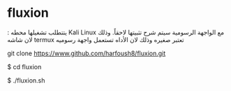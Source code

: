 # fluxion
  : يتتطلب تشغيلها محطه Kali Linux مع الواجهة الرسومية سيتم شرح تثبيتها لاحقاً. وذلك لان شاشه termux تعتبر صغيره وذلك لان الأداه تستعمل واجهة رسوميه


git clone https://www.github.com/harfoush8/fluxion.git  


$ cd fluxion  

$ ./fluxion.sh


